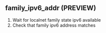 
## family_ipv6_addr (PREVIEW)

1. Wait for localnet family state ipv6 available
1. Check that family ipv6 address matches
